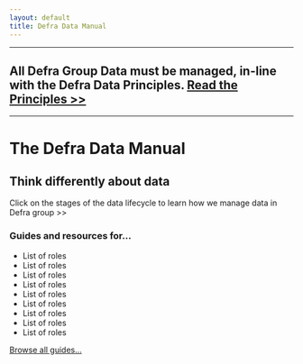 ```yaml
---
layout: default
title: Defra Data Manual
---
```


***

## All Defra Group Data must be managed, in-line with the Defra Data Principles. [Read the Principles >>](/DDM/principles/principles)

***
# The Defra Data Manual

## Think differently about data
Click on the stages of the data lifecycle to learn how we manage data in Defra group >>

### Guides and resources for…

* List of roles
* List of roles
* List of roles
* List of roles
* List of roles
* List of roles
* List of roles
* List of roles
* List of roles

[Browse all guides…](/DDM/guides/guides)

